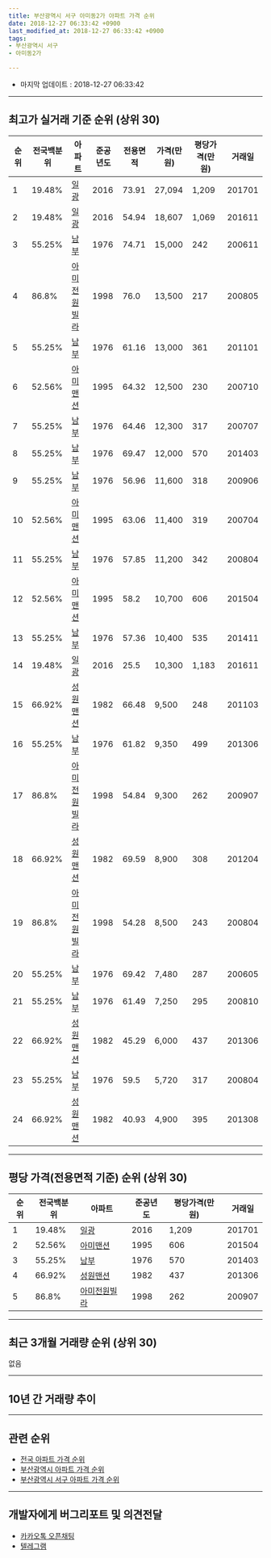 ```yaml
---
title: 부산광역시 서구 아미동2가 아파트 가격 순위
date: 2018-12-27 06:33:42 +0900
last_modified_at: 2018-12-27 06:33:42 +0900
tags:
- 부산광역시 서구
- 아미동2가

---
```


* 마지막 업데이트 : 2018-12-27 06:33:42

---

## 최고가 실거래 기준 순위 (상위 30)


|순위|전국백분위|아파트|준공년도|전용면적|가격(만원)|평당가격(만원)|거래일|
|---|---|---|---|---|---|---|---|
|1|19.48%|[일광](https://search.naver.com/search.naver?query=%EB%B6%80%EC%82%B0%EA%B4%91%EC%97%AD%EC%8B%9C+%EC%84%9C%EA%B5%AC+%EC%95%84%EB%AF%B8%EB%8F%992%EA%B0%80+%EC%9D%BC%EA%B4%91)|2016|73.91|27,094|1,209|201701|
|2|19.48%|[일광](https://search.naver.com/search.naver?query=%EB%B6%80%EC%82%B0%EA%B4%91%EC%97%AD%EC%8B%9C+%EC%84%9C%EA%B5%AC+%EC%95%84%EB%AF%B8%EB%8F%992%EA%B0%80+%EC%9D%BC%EA%B4%91)|2016|54.94|18,607|1,069|201611|
|3|55.25%|[남부](https://search.naver.com/search.naver?query=%EB%B6%80%EC%82%B0%EA%B4%91%EC%97%AD%EC%8B%9C+%EC%84%9C%EA%B5%AC+%EC%95%84%EB%AF%B8%EB%8F%992%EA%B0%80+%EB%82%A8%EB%B6%80)|1976|74.71|15,000|242|200611|
|4|86.8%|[아미전원빌라](https://search.naver.com/search.naver?query=%EB%B6%80%EC%82%B0%EA%B4%91%EC%97%AD%EC%8B%9C+%EC%84%9C%EA%B5%AC+%EC%95%84%EB%AF%B8%EB%8F%992%EA%B0%80+%EC%95%84%EB%AF%B8%EC%A0%84%EC%9B%90%EB%B9%8C%EB%9D%BC)|1998|76.0|13,500|217|200805|
|5|55.25%|[남부](https://search.naver.com/search.naver?query=%EB%B6%80%EC%82%B0%EA%B4%91%EC%97%AD%EC%8B%9C+%EC%84%9C%EA%B5%AC+%EC%95%84%EB%AF%B8%EB%8F%992%EA%B0%80+%EB%82%A8%EB%B6%80)|1976|61.16|13,000|361|201101|
|6|52.56%|[아미맨션](https://search.naver.com/search.naver?query=%EB%B6%80%EC%82%B0%EA%B4%91%EC%97%AD%EC%8B%9C+%EC%84%9C%EA%B5%AC+%EC%95%84%EB%AF%B8%EB%8F%992%EA%B0%80+%EC%95%84%EB%AF%B8%EB%A7%A8%EC%85%98)|1995|64.32|12,500|230|200710|
|7|55.25%|[남부](https://search.naver.com/search.naver?query=%EB%B6%80%EC%82%B0%EA%B4%91%EC%97%AD%EC%8B%9C+%EC%84%9C%EA%B5%AC+%EC%95%84%EB%AF%B8%EB%8F%992%EA%B0%80+%EB%82%A8%EB%B6%80)|1976|64.46|12,300|317|200707|
|8|55.25%|[남부](https://search.naver.com/search.naver?query=%EB%B6%80%EC%82%B0%EA%B4%91%EC%97%AD%EC%8B%9C+%EC%84%9C%EA%B5%AC+%EC%95%84%EB%AF%B8%EB%8F%992%EA%B0%80+%EB%82%A8%EB%B6%80)|1976|69.47|12,000|570|201403|
|9|55.25%|[남부](https://search.naver.com/search.naver?query=%EB%B6%80%EC%82%B0%EA%B4%91%EC%97%AD%EC%8B%9C+%EC%84%9C%EA%B5%AC+%EC%95%84%EB%AF%B8%EB%8F%992%EA%B0%80+%EB%82%A8%EB%B6%80)|1976|56.96|11,600|318|200906|
|10|52.56%|[아미맨션](https://search.naver.com/search.naver?query=%EB%B6%80%EC%82%B0%EA%B4%91%EC%97%AD%EC%8B%9C+%EC%84%9C%EA%B5%AC+%EC%95%84%EB%AF%B8%EB%8F%992%EA%B0%80+%EC%95%84%EB%AF%B8%EB%A7%A8%EC%85%98)|1995|63.06|11,400|319|200704|
|11|55.25%|[남부](https://search.naver.com/search.naver?query=%EB%B6%80%EC%82%B0%EA%B4%91%EC%97%AD%EC%8B%9C+%EC%84%9C%EA%B5%AC+%EC%95%84%EB%AF%B8%EB%8F%992%EA%B0%80+%EB%82%A8%EB%B6%80)|1976|57.85|11,200|342|200804|
|12|52.56%|[아미맨션](https://search.naver.com/search.naver?query=%EB%B6%80%EC%82%B0%EA%B4%91%EC%97%AD%EC%8B%9C+%EC%84%9C%EA%B5%AC+%EC%95%84%EB%AF%B8%EB%8F%992%EA%B0%80+%EC%95%84%EB%AF%B8%EB%A7%A8%EC%85%98)|1995|58.2|10,700|606|201504|
|13|55.25%|[남부](https://search.naver.com/search.naver?query=%EB%B6%80%EC%82%B0%EA%B4%91%EC%97%AD%EC%8B%9C+%EC%84%9C%EA%B5%AC+%EC%95%84%EB%AF%B8%EB%8F%992%EA%B0%80+%EB%82%A8%EB%B6%80)|1976|57.36|10,400|535|201411|
|14|19.48%|[일광](https://search.naver.com/search.naver?query=%EB%B6%80%EC%82%B0%EA%B4%91%EC%97%AD%EC%8B%9C+%EC%84%9C%EA%B5%AC+%EC%95%84%EB%AF%B8%EB%8F%992%EA%B0%80+%EC%9D%BC%EA%B4%91)|2016|25.5|10,300|1,183|201611|
|15|66.92%|[성원맨션](https://search.naver.com/search.naver?query=%EB%B6%80%EC%82%B0%EA%B4%91%EC%97%AD%EC%8B%9C+%EC%84%9C%EA%B5%AC+%EC%95%84%EB%AF%B8%EB%8F%992%EA%B0%80+%EC%84%B1%EC%9B%90%EB%A7%A8%EC%85%98)|1982|66.48|9,500|248|201103|
|16|55.25%|[남부](https://search.naver.com/search.naver?query=%EB%B6%80%EC%82%B0%EA%B4%91%EC%97%AD%EC%8B%9C+%EC%84%9C%EA%B5%AC+%EC%95%84%EB%AF%B8%EB%8F%992%EA%B0%80+%EB%82%A8%EB%B6%80)|1976|61.82|9,350|499|201306|
|17|86.8%|[아미전원빌라](https://search.naver.com/search.naver?query=%EB%B6%80%EC%82%B0%EA%B4%91%EC%97%AD%EC%8B%9C+%EC%84%9C%EA%B5%AC+%EC%95%84%EB%AF%B8%EB%8F%992%EA%B0%80+%EC%95%84%EB%AF%B8%EC%A0%84%EC%9B%90%EB%B9%8C%EB%9D%BC)|1998|54.84|9,300|262|200907|
|18|66.92%|[성원맨션](https://search.naver.com/search.naver?query=%EB%B6%80%EC%82%B0%EA%B4%91%EC%97%AD%EC%8B%9C+%EC%84%9C%EA%B5%AC+%EC%95%84%EB%AF%B8%EB%8F%992%EA%B0%80+%EC%84%B1%EC%9B%90%EB%A7%A8%EC%85%98)|1982|69.59|8,900|308|201204|
|19|86.8%|[아미전원빌라](https://search.naver.com/search.naver?query=%EB%B6%80%EC%82%B0%EA%B4%91%EC%97%AD%EC%8B%9C+%EC%84%9C%EA%B5%AC+%EC%95%84%EB%AF%B8%EB%8F%992%EA%B0%80+%EC%95%84%EB%AF%B8%EC%A0%84%EC%9B%90%EB%B9%8C%EB%9D%BC)|1998|54.28|8,500|243|200804|
|20|55.25%|[남부](https://search.naver.com/search.naver?query=%EB%B6%80%EC%82%B0%EA%B4%91%EC%97%AD%EC%8B%9C+%EC%84%9C%EA%B5%AC+%EC%95%84%EB%AF%B8%EB%8F%992%EA%B0%80+%EB%82%A8%EB%B6%80)|1976|69.42|7,480|287|200605|
|21|55.25%|[남부](https://search.naver.com/search.naver?query=%EB%B6%80%EC%82%B0%EA%B4%91%EC%97%AD%EC%8B%9C+%EC%84%9C%EA%B5%AC+%EC%95%84%EB%AF%B8%EB%8F%992%EA%B0%80+%EB%82%A8%EB%B6%80)|1976|61.49|7,250|295|200810|
|22|66.92%|[성원맨션](https://search.naver.com/search.naver?query=%EB%B6%80%EC%82%B0%EA%B4%91%EC%97%AD%EC%8B%9C+%EC%84%9C%EA%B5%AC+%EC%95%84%EB%AF%B8%EB%8F%992%EA%B0%80+%EC%84%B1%EC%9B%90%EB%A7%A8%EC%85%98)|1982|45.29|6,000|437|201306|
|23|55.25%|[남부](https://search.naver.com/search.naver?query=%EB%B6%80%EC%82%B0%EA%B4%91%EC%97%AD%EC%8B%9C+%EC%84%9C%EA%B5%AC+%EC%95%84%EB%AF%B8%EB%8F%992%EA%B0%80+%EB%82%A8%EB%B6%80)|1976|59.5|5,720|317|200804|
|24|66.92%|[성원맨션](https://search.naver.com/search.naver?query=%EB%B6%80%EC%82%B0%EA%B4%91%EC%97%AD%EC%8B%9C+%EC%84%9C%EA%B5%AC+%EC%95%84%EB%AF%B8%EB%8F%992%EA%B0%80+%EC%84%B1%EC%9B%90%EB%A7%A8%EC%85%98)|1982|40.93|4,900|395|201308|


---

## 평당 가격(전용면적 기준) 순위 (상위 30)


|순위|전국백분위|아파트|준공년도|평당가격(만원)|거래일|
|---|---|---|---|---|---|
|1|19.48%|[일광](https://search.naver.com/search.naver?query=%EB%B6%80%EC%82%B0%EA%B4%91%EC%97%AD%EC%8B%9C+%EC%84%9C%EA%B5%AC+%EC%95%84%EB%AF%B8%EB%8F%992%EA%B0%80+%EC%9D%BC%EA%B4%91)|2016|1,209|201701|
|2|52.56%|[아미맨션](https://search.naver.com/search.naver?query=%EB%B6%80%EC%82%B0%EA%B4%91%EC%97%AD%EC%8B%9C+%EC%84%9C%EA%B5%AC+%EC%95%84%EB%AF%B8%EB%8F%992%EA%B0%80+%EC%95%84%EB%AF%B8%EB%A7%A8%EC%85%98)|1995|606|201504|
|3|55.25%|[남부](https://search.naver.com/search.naver?query=%EB%B6%80%EC%82%B0%EA%B4%91%EC%97%AD%EC%8B%9C+%EC%84%9C%EA%B5%AC+%EC%95%84%EB%AF%B8%EB%8F%992%EA%B0%80+%EB%82%A8%EB%B6%80)|1976|570|201403|
|4|66.92%|[성원맨션](https://search.naver.com/search.naver?query=%EB%B6%80%EC%82%B0%EA%B4%91%EC%97%AD%EC%8B%9C+%EC%84%9C%EA%B5%AC+%EC%95%84%EB%AF%B8%EB%8F%992%EA%B0%80+%EC%84%B1%EC%9B%90%EB%A7%A8%EC%85%98)|1982|437|201306|
|5|86.8%|[아미전원빌라](https://search.naver.com/search.naver?query=%EB%B6%80%EC%82%B0%EA%B4%91%EC%97%AD%EC%8B%9C+%EC%84%9C%EA%B5%AC+%EC%95%84%EB%AF%B8%EB%8F%992%EA%B0%80+%EC%95%84%EB%AF%B8%EC%A0%84%EC%9B%90%EB%B9%8C%EB%9D%BC)|1998|262|200907|


---

## 최근 3개월 거래량 순위 (상위 30)

없음

---

## 10년 간 거래량 추이


<div style="width:100%;">
    <canvas id="deal_progress" height="250"></canvas>
</div>

<script>
new Chart(document.getElementById("deal_progress"), {
    type: 'line',
    data: {
        labels: ['200812','200901','200902','200903','200904','200905','200906','200907','200908','200909','200910','200911','200912','201001','201002','201003','201004','201005','201006','201007','201008','201009','201010','201011','201012','201101','201102','201103','201104','201105','201106','201107','201108','201109','201110','201111','201112','201201','201202','201203','201204','201205','201206','201207','201208','201209','201210','201211','201212','201301','201302','201303','201304','201305','201306','201307','201308','201309','201310','201311','201312','201401','201402','201403','201404','201405','201406','201407','201408','201409','201410','201411','201412','201501','201502','201503','201504','201505','201506','201507','201508','201509','201510','201511','201512','201601','201602','201603','201604','201605','201606','201607','201608','201609','201610','201611','201612','201701','201702','201703','201704','201705','201706','201707','201708','201709','201710','201711','201712','201801','201802','201803','201804','201805','201806','201807','201808','201809','201810','201811','201812'],
        datasets: [{
            label: '실거래 수',
            pointRadius: 1,
            data: [0, 1, 1, 1, 0, 0, 2, 3, 1, 1, 4, 0, 0, 2, 2, 1, 0, 0, 1, 1, 0, 0, 0, 1, 1, 1, 4, 1, 1, 3, 3, 1, 4, 2, 1, 2, 3, 0, 2, 2, 2, 0, 0, 0, 1, 1, 1, 1, 0, 0, 0, 0, 0, 1, 2, 2, 1, 0, 0, 0, 0, 1, 2, 1, 0, 0, 0, 1, 0, 2, 1, 1, 1, 0, 0, 0, 3, 0, 1, 1, 0, 2, 1, 1, 1, 0, 0, 1, 1, 0, 1, 1, 0, 1, 1, 3, 1, 2, 0, 1, 0, 2, 0, 1, 0, 2, 0, 0, 1, 3, 0, 2, 1, 0, 1, 1, 0, 2, 0, 0, 0],
            borderColor: "rgba(255, 201, 14, 1)",
            backgroundColor: "rgba(255, 201, 14, 0.5)",
            fill: true,
        }]
    },
    options: {
        responsive: true,
        title: {
            display: true,
            text: '10년간 거래량 추이'
        },
        tooltips: {
            mode: 'index',
            intersect: false,
        },
        hover: {
            mode: 'nearest',
            intersect: true
        },
        scales: {
            xAxes: [{
                display: true,
                scaleLabel: {
                    display: true,
                    labelString: '년/월'
                }
            }],
            yAxes: [{
                display: true,
                ticks: {
                    suggestedMin: 0,
                },
                scaleLabel: {
                    display: true,
                    labelString: '실거래 수'
                }
            }]
        }
    }
});

</script>


---

## 관련 순위

- [전국 아파트 가격 순위](https://inasie.github.io/apt-ranking/전국)
- [부산광역시 아파트 가격 순위](https://inasie.github.io/apt-ranking/부산광역시)
- [부산광역시 서구 아파트 가격 순위](https://inasie.github.io/apt-ranking/부산광역시-서구)


---

## 개발자에게 버그리포트 및 의견전달

- [카카오톡 오픈채팅](https://open.kakao.com/o/gLJUAP4)
- [텔레그램](https://t.me/inasie)

